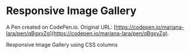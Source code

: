 # Responsive Image Gallery

A Pen created on CodePen.io. Original URL: [https://codepen.io/mariana-lara/pen/qBgxvZg](https://codepen.io/mariana-lara/pen/qBgxvZg).

Responsive Image Gallery using CSS columns